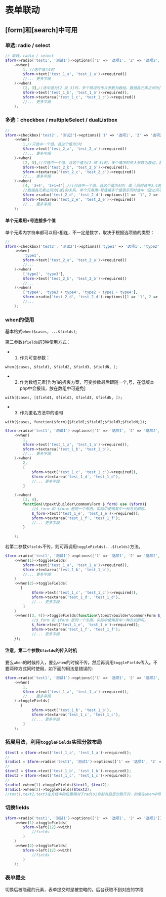 # 表单联动

## [form]和[search]中可用

### 单选: radio / select

```php
// 单选，radio / select 
$form->radio('test1', '测试1')->options(['1' => '选项1', '2' => '选项2', '3' => '选项3'])->default(1)
    ->when(
        1, //选中值为1时
        $form->text('test_1_a', 'test_1_a')->required()
        //... 更多字段
    )->when(
        [2, 3],//选中值为[2 或 3]时，多个情况时传入参数为数组，数组各元素之间为[或]的关系
        $form->text('test_1_b', 'test_1_b')->required(),
        $form->textarea('test_1_c', 'test_1_c')->required()
        //... 更多字段
    );
```

### 多选：checkbox / multipleSelect / dualListbox

```php
// 
$form->checkbox('test2', '测试2')->options(['1' => '选项1', '2' => '选项2', '3' => '选项3', '4' => '选项4'])->default(1)
    ->when(
        1,//只选中一个值，且这个值为1时
        $form->text('test_2_a', 'test_2_a')->required()
        //... 更多字段
    )->when(
        [2, 3],//只选中一个值，且这个值为[2 或 3]时，多个情况时传入参数为数组，数组各元素之间为[或]的关系
        $form->text('test_2_b', 'test_2_b')->required(),
        $form->textarea('test_2_c', 'test_2_c')->required()
        //... 更多字段
    )->when(
        [4, '3+4', '2+1+4'],//(只选中一个值，且这个值为4时) 或 (同时选中3,4两个值) 或 (同时选中1,2,4三个值)。
        //数组各元素之间为[或]的关系，单个元素用+号连接多个值表示同时选中（值之间不分先后顺序[2+1+4]和[1+2+4]和[4+1+2]等情况等效）
        $form->radio('test_2_d', 'test_2_d')->options([1 => '1', 2 => '2']),
        $form->textarea('test_2_e', 'test_2_e')->required()
        //... 更多字段
    );
```

#### 单个元素用+号连接多个值

单个元素内字符串都可以用`+`相连，不一定是数字，取决于根据选项值的类型：

```php
// 
$form->checkbox('test2', '测试2')->options(['type1' => '选项1', 'type2' => '选项2', 'type3' => '选项3', 'type4' => '选项4'])->default(1)
    ->when(
        'type1',
        $form->text('test_2_a', 'test_2_a')->required()
        //...
    )->when(
        ['type2', 'type3'],
        $form->text('test_2_b', 'test_2_b')->required()
        //...
    )->when(
        ['type4', 'type3 + type4', 'type2 + type1 + type4'],
        $form->radio('test_2_d', 'test_2_d')->options([1 => '1', 2 => '2'])
        //...
    );
```

### when的使用

基本格式`when($cases, ...$fields)`;

第二参数`$fields`的3种使用方式：

- 1. 作为可变参数：

`when($cases, $field1, $field2, $field3, $fieldN, );`

- 2. 作为数组元素[作为1的折衷方案，可变参数最后跟随一个,号，在低版本php中会报错，放在数组中可避免]

`with($cases, [$field1, $field2, $field3, $fieldN, ]);`

- 3. 作为匿名方法中的语句

`with($cases, function($form){$field1;$field2;$field3;$fieldN;});`

```php
$form->radio('test1', '测试1')->options(['1' => '选项1', '2' => '选项2', '3' => '选项3', '4' => '选项4'])->default(1)
    ->when(
        1,
        $form->text('test_1_a', 'test_1_a')->required(),
        $form->textarea('test_1_b', 'test_1_b'),
        //... 更多字段
    )->when(
        2,
        [
            $form->text('test_1_c', 'test_1_c')->required(),
            $form->textarea('test_1_d', 'test_1_d'),
            //... 更多字段
        ]
        
    )->when(
        [3, 4],
        function(\tpext\builder\common\Form $_form) use ($form){
            //$_form 和 $form 是同一个东西，实际中使用其中一种方式即可。
            $_form->text('test_1_e', 'test_1_e')->required();
            $form->textarea('test_1_f', 'test_1_f');
            //... 更多字段
        }
        
    );
```

若第二参数`$fields`不传，则可再调用`toggleFields(...$fields)`方法。

```php
$form->radio('test1', '测试1')->options(['1' => '选项1', '2' => '选项2', '3' => '选项3', '4' => '选项4'])->default(1)
    ->when(1)->toggleFields(
        $form->text('test_1_a', 'test_1_a')->required(),
        $form->textarea('test_1_b', 'test_1_b'),
        //... 更多字段
    )
    ->when(2)->toggleFields(
       [
            $form->text('test_1_c', 'test_1_c')->required(),
            $form->textarea('test_1_d', 'test_1_d'),
            //... 更多字段
        ]
    )
    ->when([3, 4])->toggleFields(function(\tpext\builder\common\Form $_form) use ($form){
            //$_form 和 $form 是同一个东西，实际中使用其中一种方式即可。
            $_form->text('test_1_e', 'test_1_e')->required();
            $form->textarea('test_1_f', 'test_1_f');
            //... 更多字段
    });
```

#### 注意，第二个参数`$fields`的传入时机

要么`when`的时候传入，要么`when`的时候不传，然后再调用`toggleFields`传入。不要两种方式同时使用，如下面的用法是错误的:

```php
$form->radio('test1', '测试1')->options(['1' => '选项1', '2' => '选项2', '3' => '选项3', '4' => '选项4'])->default(1)
    ->when(
        1,
        $form->text('test_1_a', 'test_1_a')->required(),
        //... 更多字段
    )->toggleFields(
       [
            $form->text('test_1_b', 'test_1_b'),
            $form->textarea('test_1_c', 'test_1_c'),
            //... 更多字段
        ]
    );
```

### 拓展用法，利用`toggleFields`实现分散布局

```php
$text1 = $form->text('test_1_a', 'test_1_a')->required();
//
$radio1 = $form->radio('test1', '测试1')->options(['1' => '选项1', '2' => '选项2'])->default(1);
//
$text2 = $form->text('test_1_b', 'test_1_b')->required();
$text3 = $form->text('test_1_c', 'test_1_c')->required();
//
$radio1->when(1)->toggleFields($text1, $text2);
$radio1->when(2)->toggleFields($text3);
//text1,text2,text3在文档中的位置相对于radio1有前有后是分散开的，如果在when中传入，那位置是受限的，使用`toggleFields`则更灵活。
```

### 切换fields

```php
$form->radio('test1', '测试1')->options(['1' => '选项1', '2' => '选项2'])->default(1)
    ->when(1)->toggleFields(
        $form->left(12)->with(
            //fields
        )
    )
    ->when(2)->toggleFields(
        $form->left(12)->with(
            //fields
        )
    );
```

### 表单提交

切换后被隐藏的元素，表单提交时是被忽略的，后台获取不到对应的字段
